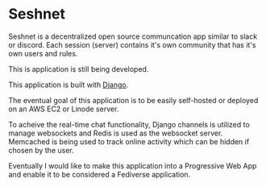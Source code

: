 # Seshnet

Seshnet is a decentralized open source communcation app similar to slack or discord.
Each session (server) contains it's own community that has it's own users and rules.

This is application is still being developed.

This application is built with [Django](https://www.djangoproject.com/).

The eventual goal of this application is to be easily self-hosted or deployed on an AWS EC2 or Linode server.

To acheive the real-time chat functionality, Django channels is utilized to manage websockets and Redis is used as the websocket server.
Memcached is being used to track online activity which can be hidden if chosen by the user.

Eventually I would like to make this application into a Progressive Web App and enable it to be considered a Fediverse application.
